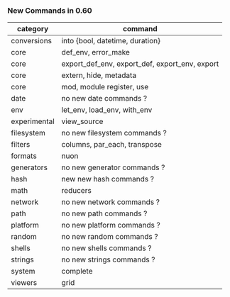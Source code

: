 
### New Commands in 0.60

| category | command |
| -------- | ------- |
| conversions | into {bool, datetime, duration} |
| core | def_env, error_make |
| core | export_def_env, export_def, export_env, export |
| core | extern, hide, metadata  |
| core | mod, module register, use |
| date | no new date commands ? |
| env | let_env, load_env, with_env |
| experimental | view_source |
| filesystem | no new filesystem commands ? |
| filters | columns, par_each, transpose |
| formats | nuon |
| generators | no new generator commands ? |
| hash | new new hash commands ? |
| math | reducers |
| network | no new network commands ? |
| path | no new path commands ? |
| platform | no new platform commands ? |
| random | no new random commands ? |
| shells | no new shells commands ? |
| strings | no new strings commands ? |
| system | complete |
| viewers | grid | 
